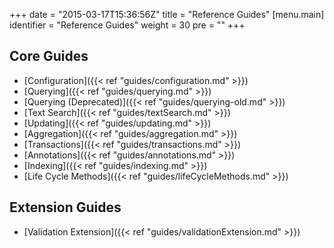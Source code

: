 +++
date = "2015-03-17T15:36:56Z"
title = "Reference Guides"
[menu.main]
  identifier = "Reference Guides"
  weight = 30
  pre = "<i class='fa fa-book'></i>"
+++

## Core Guides
* [Configuration]({{< ref "guides/configuration.md" >}})
* [Querying]({{< ref "guides/querying.md" >}})
* [Querying (Deprecated)]({{< ref "guides/querying-old.md" >}})
* [Text Search]({{< ref "guides/textSearch.md" >}})
* [Updating]({{< ref "guides/updating.md" >}})
* [Aggregation]({{< ref "guides/aggregation.md" >}})
* [Transactions]({{< ref "guides/transactions.md" >}})
* [Annotations]({{< ref "guides/annotations.md" >}})
* [Indexing]({{< ref "guides/indexing.md" >}})
* [Life Cycle Methods]({{< ref "guides/lifeCycleMethods.md" >}})

## Extension Guides
* [Validation Extension]({{< ref "guides/validationExtension.md" >}})
